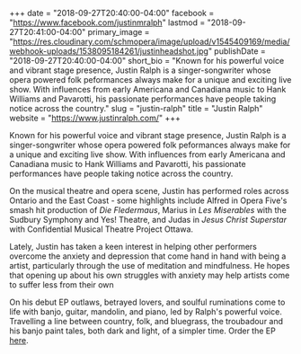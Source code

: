 +++
date = "2018-09-27T20:40:00-04:00"
facebook = "https://www.facebook.com/justinmralph"
lastmod = "2018-09-27T20:41:00-04:00"
primary_image = "https://res.cloudinary.com/schmopera/image/upload/v1545409169/media/webhook-uploads/1538095184261/justinheadshot.jpg"
publishDate = "2018-09-27T20:40:00-04:00"
short_bio = "Known for his powerful voice and vibrant stage presence, Justin Ralph is a singer-songwriter whose opera powered folk peformances always make for a unique and exciting live show. With influences from early Americana and Canadiana music to Hank Williams and Pavarotti, his passionate performances have people taking notice across the country."
slug = "justin-ralph"
title = "Justin Ralph"
website = "https://www.justinralph.com/"
+++

Known for his powerful voice and vibrant stage presence, Justin Ralph is a singer-songwriter whose opera powered folk peformances always make for a unique and exciting live show. With influences from early Americana and Canadiana music to Hank Williams and Pavarotti, his passionate performances have people taking notice across the country.

On the musical theatre and opera scene, Justin has performed roles across Ontario and the East Coast - some highlights include Alfred in Opera Five's smash hit production of *Die Fledermaus*, Marius in *Les Miserables* with the Sudbury Symphony and Yes! Theatre, and Judas in *Jesus Christ Superstar* with Confidential Musical Theatre Project Ottawa. 

Lately, Justin has taken a keen interest in helping other performers overcome the anxiety and depression that come hand in hand with being a artist, particularly through the use of meditation and mindfulness. He hopes that opening up about his own struggles with anxiety may help artists come to suffer less from their own

On his debut EP outlaws, betrayed lovers, and soulful ruminations come to life with banjo, guitar, mandolin, and piano, led by Ralph's powerful voice. Travelling a line between country, folk, and bluegrass, the troubadour and his banjo paint tales, both dark and light, of a simpler time. Order the EP [here](https://justinralph.com/music). 
